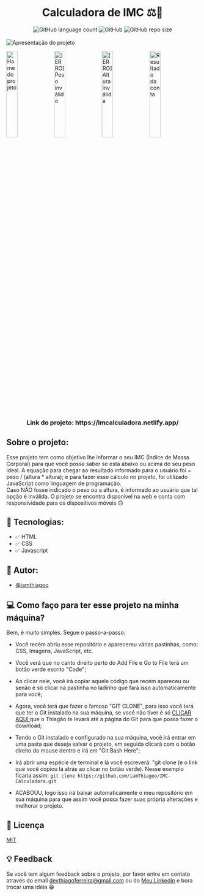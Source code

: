 <div align="center">
    <h1>Calculadora de IMC ⚖️🤔</h1>
    <img alt="GitHub language count" src="https://img.shields.io/github/languages/count/iamthiagoo/IMC-Calculadora?style=for-the-badge">
    <img alt="GitHub" src="https://img.shields.io/github/license/iamthiagoo/IMC-Calculadora?style=for-the-badge">
    <img alt="GitHub repo size" src="https://img.shields.io/github/repo-size/iamthiagoo/IMC-Calculadora?color=black&style=for-the-badge">
    <br>
</div>
<br>
<img src="https://user-images.githubusercontent.com/69599810/124059482-92f0a900-da01-11eb-8cab-aea43cfc942e.gif" alt="Apresentação do projeto">

<p float="left">
<a href="https://imcalculadora.netlify.app/"><img src="https://user-images.githubusercontent.com/69599810/124062066-74d97780-da06-11eb-8b06-ee2a01d32584.png" width="24%" alt="Home do projeto"></a>
<a href="https://imcalculadora.netlify.app/"><img src="https://user-images.githubusercontent.com/84878683/124191591-5e7cfb80-da9a-11eb-848a-7bdbec8914db.png" width="24%" alt="[ERRO] Peso inválido"></a>
<a href="https://imcalculadora.netlify.app/"><img src="https://user-images.githubusercontent.com/69599810/124062071-786cfe80-da06-11eb-83f4-816608796093.png" width="24%" alt="[ERRO] Altura inválida"></a>
<a href="https://imcalculadora.netlify.app/"><img src="https://user-images.githubusercontent.com/69599810/124062075-799e2b80-da06-11eb-8f84-f1b30c3a4c25.png" width="24%" alt="Resultado da conta"></a>
</p>

<h3 align="center">Link do projeto: https://imcalculadora.netlify.app/</h3>

## Sobre o projeto:
Esse projeto tem como objetivo lhe informar o seu IMC (Índice de Massa Corporal) para que você possa saber se está abaixo ou acima do seu peso ideal. A equação para chegar ao resultado informado para o usuário foi = peso / (altura * altura); e para fazer esse cálculo no projeto, foi utilizado JavaScript como linguagem de programação.<br>
Caso NÃO fosse indicado o peso ou a altura, é informado ao usuário que tal opção é inválida. O projeto se encontra disponível na web e conta com responsividade para os dispositivos móveis 🙃

## 🚀 Tecnologias:

- ✅ HTML
- ✅ CSS 
- ✅ Javascript 

## 👦 Autor:

- [@iamthiagoo](https://www.github.com/iamthiagoo)

## 💻 Como faço para ter esse projeto na minha máquina?

Bem, é muito simples. Segue o passo-a-passo:
- Você recém abriu esse repositório e aparecereu várias pastinhas, como: CSS, Imagens, JavaScript, etc.
- Você verá que no canto direito perto do Add File e Go to File terá um botão verde escrito "Code";
- Ao clicar nele, você irá copiar aquele código que recém apareceu ou senão é só clicar na pastinha no ladinho que fará isso automaticamente para você;
- Agora, você terá que fazer o famoso "GIT CLONE", para isso você terá que ter o Git instalado na sua máquina, se você não tiver é só <a href="https://git-scm.com/">CLICAR AQUI </a> que o Thiagão te levará até a página do Git para que possa fazer o download;
- Tendo o Git instalado e configurado na sua máquina, você irá entrar em uma pasta que deseja salvar o projeto, em seguida clicará com o botão direito do mouse dentro e irá em "Git Bash Here";
- Irá abrir uma espécie de terminal e lá você escreverá: "git clone (e o link que você copiou lá atrás ao clicar no botão verde). Nesse exemplo ficaria assim: `git clone https://github.com/iamThiagoo/IMC-Calculadora.git`

- ACABOUU, logo isso irá baixar automaticamente o meu repositório em sua máquina para que assim você possa fazer suas própria alterações e melhorar o projeto. 

## 📜 Licença

[MIT](https://github.com/iamThiagoo/IMC-Calculadora/blob/master/LICENSE)

## 💡 Feedback

Se você tem algum feedback sobre o projeto, por favor entre em contato através do email <a href="mailto: devthiagoferreira@gmail.com">devthiagoferreira@gmail.com</a> ou do <a href="https://www.linkedin.com/in/iamthiagoferreira/">Meu Linkedin</a> e bora trocar uma idéia 😁